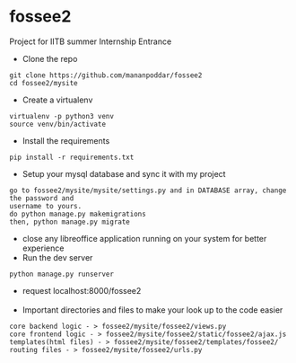 # fossee2

Project for IITB summer Internship Entrance


- Clone the repo
``` 
git clone https://github.com/mananpoddar/fossee2
cd fossee2/mysite
```
- Create a virtualenv
```
virtualenv -p python3 venv
source venv/bin/activate
```

- Install the requirements
```
pip install -r requirements.txt
```
- Setup your mysql database and sync it with my project
```
go to fossee2/mysite/mysite/settings.py and in DATABASE array, change the password and 
username to yours.
do python manage.py makemigrations
then, python manage.py migrate
```

- close any libreoffice application running on your system for better experience
- Run the dev server 
```
python manage.py runserver
```
- request localhost:8000/fossee2
<br><br>
- Important directories and files to make your look up to the code easier
```
core backend logic - > fossee2/mysite/fossee2/views.py
core frontend logic - > fossee2/mysite/fossee2/static/fossee2/ajax.js
templates(html files) - > fossee2/mysite/fossee2/templates/fossee2/
routing files - > fossee2/mysite/fossee2/urls.py

```

